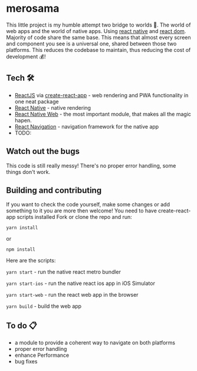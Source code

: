 # merosama
This little project is my humble attempt two bridge to worlds 🚠. The world of web apps and the world of native apps. Using [react native](https://facebook.github.io/react-native/) and [react dom](https://reactjs.org/). Majority of code share the same base. This means that almost every screen and component you see is a universal one, shared between those two platforms. This reduces the codebase to maintain, thus reducing the cost of development 💰!

## Tech 🛠

- [ReactJS](https://reactjs.org) via [create-react-app](https://github.com/facebook/create-react-app) - web rendering and PWA functionality in one neat package
- [React Native](https://facebook.github.io/react-native/) - native rendering
- [React Native Web](https://github.com/necolas/react-native-web) - the most important module, that makes all the magic hapen.
- [React Navigation](https://reactnavigation.org/) - navigation framework for the native app
- TODO:

## Watch out the bugs

This code is still really messy! There's no proper error handling, some things don't work.

## Building and contributing

If you want to check the code yourself, make some changes or add something to it you are more then welcome!
You need to have create-react-app scripts installed
Fork or clone the repo and run:

```
yarn install
```

or

```
npm install
```

Here are the scripts:

`yarn start` - run the native react metro bundler

`yarn start-ios` - run the native react ios app in iOS Simulator

`yarn start-web` - run the react web app in the browser

`yarn build` - build the web app

## To do 📋

- a module to provide a coherent way to navigate on both platforms
- proper error handling
- enhance Performance
- bug fixes